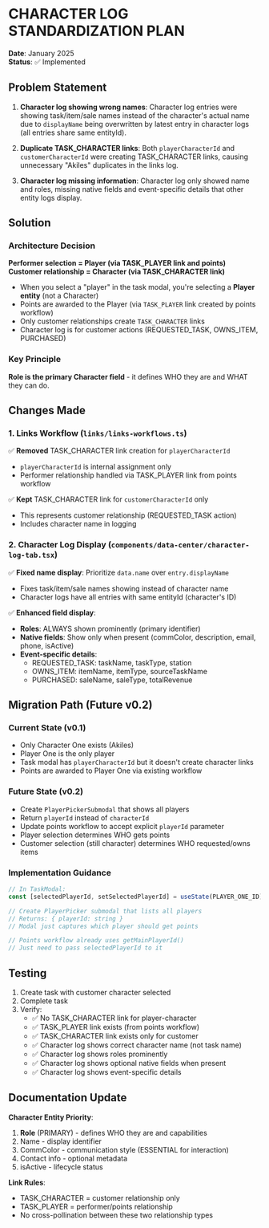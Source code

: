 # CHARACTER LOG STANDARDIZATION PLAN

**Date**: January 2025  
**Status**: ✅ Implemented

## Problem Statement

1. **Character log showing wrong names**: Character log entries were showing task/item/sale names instead of the character's actual name due to `displayName` being overwritten by latest entry in character logs (all entries share same entityId).

2. **Duplicate TASK_CHARACTER links**: Both `playerCharacterId` and `customerCharacterId` were creating TASK_CHARACTER links, causing unnecessary "Akiles" duplicates in the links log.

3. **Character log missing information**: Character log only showed name and roles, missing native fields and event-specific details that other entity logs display.

## Solution

### Architecture Decision

**Performer selection = Player (via TASK_PLAYER link and points)**  
**Customer relationship = Character (via TASK_CHARACTER link)**

- When you select a "player" in the task modal, you're selecting a **Player entity** (not a Character)
- Points are awarded to the Player (via `TASK_PLAYER` link created by points workflow)
- Only customer relationships create `TASK_CHARACTER` links
- Character log is for customer actions (REQUESTED_TASK, OWNS_ITEM, PURCHASED)

### Key Principle

**Role is the primary Character field** - it defines WHO they are and WHAT they can do.

## Changes Made

### 1. Links Workflow (`links/links-workflows.ts`)

✅ **Removed** TASK_CHARACTER link creation for `playerCharacterId`
- `playerCharacterId` is internal assignment only
- Performer relationship handled via TASK_PLAYER link from points workflow

✅ **Kept** TASK_CHARACTER link for `customerCharacterId` only
- This represents customer relationship (REQUESTED_TASK action)
- Includes character name in logging

### 2. Character Log Display (`components/data-center/character-log-tab.tsx`)

✅ **Fixed name display**: Prioritize `data.name` over `entry.displayName`
- Fixes task/item/sale names showing instead of character name
- Character logs have all entries with same entityId (character's ID)

✅ **Enhanced field display**:
- **Roles**: ALWAYS shown prominently (primary identifier)
- **Native fields**: Show only when present (commColor, description, email, phone, isActive)
- **Event-specific details**:
  - REQUESTED_TASK: taskName, taskType, station
  - OWNS_ITEM: itemName, itemType, sourceTaskName
  - PURCHASED: saleName, saleType, totalRevenue

## Migration Path (Future v0.2)

### Current State (v0.1)
- Only Character One exists (Akiles)
- Player One is the only player
- Task modal has `playerCharacterId` but it doesn't create character links
- Points are awarded to Player One via existing workflow

### Future State (v0.2)
- Create `PlayerPickerSubmodal` that shows all players
- Return `playerId` instead of `characterId`
- Update points workflow to accept explicit `playerId` parameter
- Player selection determines WHO gets points
- Customer selection (still character) determines WHO requested/owns items

### Implementation Guidance

```typescript
// In TaskModal:
const [selectedPlayerId, setSelectedPlayerId] = useState(PLAYER_ONE_ID);

// Create PlayerPicker submodal that lists all players
// Returns: { playerId: string }
// Modal just captures which player should get points

// Points workflow already uses getMainPlayerId()
// Just need to pass selectedPlayerId to it
```

## Testing

1. Create task with customer character selected
2. Complete task
3. Verify:
   - ✅ No TASK_CHARACTER link for player-character
   - ✅ TASK_PLAYER link exists (from points workflow)
   - ✅ TASK_CHARACTER link exists only for customer
   - ✅ Character log shows correct character name (not task name)
   - ✅ Character log shows roles prominently
   - ✅ Character log shows optional native fields when present
   - ✅ Character log shows event-specific details

## Documentation Update

**Character Entity Priority**:
1. **Role** (PRIMARY) - defines WHO they are and capabilities
2. Name - display identifier
3. CommColor - communication style (ESSENTIAL for interaction)
4. Contact info - optional metadata
5. isActive - lifecycle status

**Link Rules**:
- TASK_CHARACTER = customer relationship only
- TASK_PLAYER = performer/points relationship
- No cross-pollination between these two relationship types

